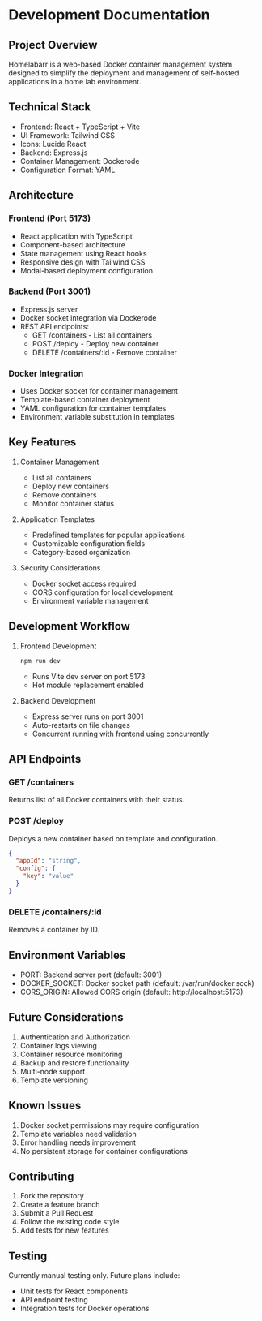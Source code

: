 # Development Documentation

## Project Overview
Homelabarr is a web-based Docker container management system designed to simplify the deployment and management of self-hosted applications in a home lab environment.

## Technical Stack
- Frontend: React + TypeScript + Vite
- UI Framework: Tailwind CSS
- Icons: Lucide React
- Backend: Express.js
- Container Management: Dockerode
- Configuration Format: YAML

## Architecture

### Frontend (Port 5173)
- React application with TypeScript
- Component-based architecture
- State management using React hooks
- Responsive design with Tailwind CSS
- Modal-based deployment configuration

### Backend (Port 3001)
- Express.js server
- Docker socket integration via Dockerode
- REST API endpoints:
  - GET /containers - List all containers
  - POST /deploy - Deploy new container
  - DELETE /containers/:id - Remove container

### Docker Integration
- Uses Docker socket for container management
- Template-based container deployment
- YAML configuration for container templates
- Environment variable substitution in templates

## Key Features
1. Container Management
   - List all containers
   - Deploy new containers
   - Remove containers
   - Monitor container status

2. Application Templates
   - Predefined templates for popular applications
   - Customizable configuration fields
   - Category-based organization

3. Security Considerations
   - Docker socket access required
   - CORS configuration for local development
   - Environment variable management

## Development Workflow
1. Frontend Development
   ```bash
   npm run dev
   ```
   - Runs Vite dev server on port 5173
   - Hot module replacement enabled

2. Backend Development
   - Express server runs on port 3001
   - Auto-restarts on file changes
   - Concurrent running with frontend using concurrently

## API Endpoints

### GET /containers
Returns list of all Docker containers with their status.

### POST /deploy
Deploys a new container based on template and configuration.
```json
{
  "appId": "string",
  "config": {
    "key": "value"
  }
}
```

### DELETE /containers/:id
Removes a container by ID.

## Environment Variables
- PORT: Backend server port (default: 3001)
- DOCKER_SOCKET: Docker socket path (default: /var/run/docker.sock)
- CORS_ORIGIN: Allowed CORS origin (default: http://localhost:5173)

## Future Considerations
1. Authentication and Authorization
2. Container logs viewing
3. Container resource monitoring
4. Backup and restore functionality
5. Multi-node support
6. Template versioning

## Known Issues
1. Docker socket permissions may require configuration
2. Template variables need validation
3. Error handling needs improvement
4. No persistent storage for container configurations

## Contributing
1. Fork the repository
2. Create a feature branch
3. Submit a Pull Request
4. Follow the existing code style
5. Add tests for new features

## Testing
Currently manual testing only. Future plans include:
- Unit tests for React components
- API endpoint testing
- Integration tests for Docker operations